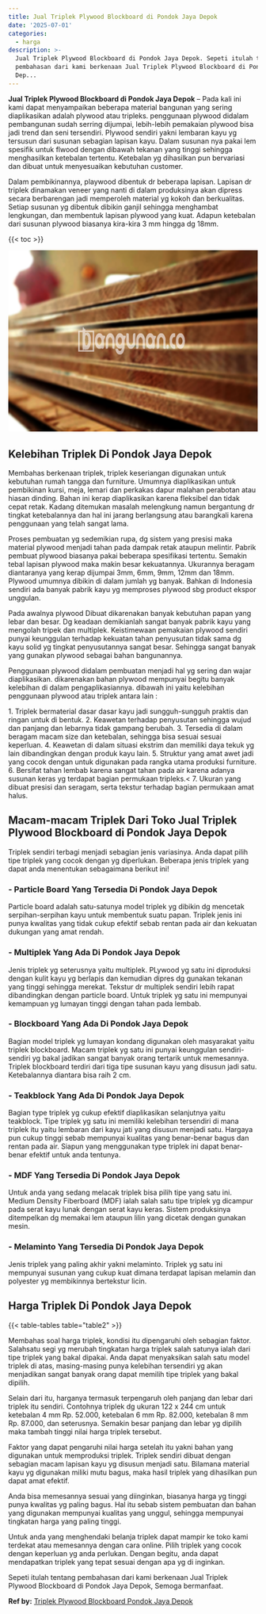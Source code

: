 ```yaml
---
title: Jual Triplek Plywood Blockboard di Pondok Jaya Depok
date: '2025-07-01'
categories:
  - harga
description: >-
  Jual Triplek Plywood Blockboard di Pondok Jaya Depok. Sepeti itulah tentang
  pembahasan dari kami berkenaan Jual Triplek Plywood Blockboard di Pondok Jaya
  Dep...
---
```


**Jual Triplek Plywood Blockboard di Pondok Jaya Depok** – Pada kali ini kami dapat menyampaikan beberapa material bangunan yang sering diaplikasikan adalah plywood atau tripleks. penggunaan plywood didalam pembangunan sudah serring dijumpai, lebih-lebih pemakaian plywood bisa jadi trend dan seni tersendiri. Plywood sendiri yakni lembaran kayu yg tersusun dari susunan sebagian lapisan kayu. Dalam susunan nya pakai lem spesifik untuk flwood dengan dibawah tekanan yang tinggi sehingga menghasilkan ketebalan tertentu. Ketebalan yg dihasilkan pun bervariasi dan dibuat untuk menyesuaikan kebutuhan customer.

Dalam pembikinannya, playwood dibentuk dr beberapa lapisan. Lapisan dr triplek dinamakan veneer yang nanti di dalam produksinya akan dipress secara berbarengan jadi memperoleh material yg kokoh dan berkualitas. Setiap susunan yg dibentuk dibikin ganjil sehingga menghambat lengkungan, dan membentuk lapisan plywood yang kuat. Adapun ketebalan dari susunan plywood biasanya kira-kira 3 mm hingga dg 18mm.

{{< toc >}}

![Jual Triplek Plywood Blockboard di Pondok Jaya Depok](/images/jual-triplek-murah-08.png)

## Kelebihan Triplek Di Pondok Jaya Depok

Membahas berkenaan triplek, triplek keseriangan digunakan untuk kebutuhan rumah tangga dan furniture. Umumnya diaplikasikan untuk pembikinan kursi, meja, lemari dan perkakas dapur malahan perabotan atau hiasan dinding. Bahan ini kerap diaplikasikan karena fleksibel dan tidak cepat retak. Kadang ditemukan masalah melengkung namun bergantung dr tingkat ketebalannya dan hal ini jarang berlangsung atau barangkali karena penggunaan yang telah sangat lama.

Proses pembuatan yg sedemikian rupa, dg sistem yang presisi maka material plywood menjadi tahan pada dampak retak ataupun melintir. Pabrik pembuat plywood biasanya pakai beberapa spesifikasi tertentu. Semakin tebal lapisan plywood maka makin besar kekuatannya. Ukurannya beragam diantaranya yang kerap dijumpai 3mm, 6mm, 9mm, 12mm dan 18mm. Plywood umumnya dibikin di dalam jumlah yg banyak. Bahkan di Indonesia sendiri ada banyak pabrik kayu yg memproses plywood sbg product ekspor unggulan.

Pada awalnya plywood Dibuat dikarenakan banyak kebutuhan papan yang lebar dan besar. Dg keadaan demikianlah sangat banyak pabrik kayu yang mengolah tripek dan multiplek. Keistimewaan pemakaian plywood sendiri punyai keunggulan terhadap kekuatan tahan penyusutan tidak sama dg kayu solid yg tingkat penyusutannya sangat besar. Sehingga sangat banyak yang gunakan plywood sebagai bahan bangunannya.

Penggunaan plywood didalam pembuatan menjadi hal yg sering dan wajar diaplikasikan. dikarenakan bahan plywood mempunyai begitu banyak kelebihan di dalam pengaplikasiannya. dibawah ini yaitu kelebihan penggunaan plywood atau triplek antara lain :

1\. Triplek bermaterial dasar dasar kayu jadi sungguh-sungguh praktis dan ringan untuk di bentuk. 2. Keawetan terhadap penyusutan sehingga wujud dan panjang dan lebarnya tidak gampang berubah. 3. Tersedia di dalam beragam macam size dan ketebalan, sehingga bisa sesuai sesuai keperluan. 4. Keawetan di dalam situasi ekstrim dan memiliki daya tekuk yg lain dibandingkan dengan produk kayu lain. 5. Struktur yang amat awet jadi yang cocok dengan untuk digunakan pada rangka utama produksi furniture. 6. Bersifat tahan lembab karena sangat tahan pada air karena adanya susunan keras yg terdapat bagian permukaan tripleks.< 7. Ukuran yang dibuat presisi dan seragam, serta tekstur terhadap bagian permukaan amat halus.

## Macam-macam Triplek Dari Toko Jual Triplek Plywood Blockboard di Pondok Jaya Depok

Triplek sendiri terbagi menjadi sebagian jenis variasinya. Anda dapat pilih tipe triplek yang cocok dengan yg diperlukan. Beberapa jenis triplek yang dapat anda menentukan sebagaimana berikut ini!

### \- Particle Board Yang Tersedia Di Pondok Jaya Depok

Particle board adalah satu-satunya model triplek yg dibikin dg mencetak serpihan-serpihan kayu untuk membentuk suatu papan. Triplek jenis ini punya kwalitas yang tidak cukup efektif sebab rentan pada air dan kekuatan dukungan yang amat rendah.

### \- Multiplek Yang Ada Di Pondok Jaya Depok

Jenis triplek yg seterusnya yaitu multiplek. PLywood yg satu ini diproduksi dengan kulit kayu yg berlapis dan kemudian dipres dg gunakan tekanan yang tinggi sehingga merekat. Tekstur dr multiplek sendiri lebih rapat dibandingkan dengan particle board. Untuk triplek yg satu ini mempunyai kemampuan yg lumayan tinggi dengan tahan pada lembab.

### \- Blockboard Yang Ada Di Pondok Jaya Depok

Bagian model triplek yg lumayan kondang digunakan oleh masyarakat yaitu triplek blockboard. Macam triplek yg satu ini punyai keunggulan sendiri-sendiri yg bakal jadikan sangat banyak orang tertarik untuk memesannya. Triplek blockboard terdiri dari tiga tipe susunan kayu yang disusun jadi satu. Ketebalannya diantara bisa raih 2 cm.

### \- Teakblock Yang Ada Di Pondok Jaya Depok

Bagian type triplek yg cukup efektif diaplikasikan selanjutnya yaitu teakblock. Tipe triplek yg satu ini memiliki kelebihan tersendiri di mana triplek itu yaitu lembaran dari kayu jati yang disusun menjadi satu. Hargaya pun cukup tinggi sebab mempunyai kualitas yang benar-benar bagus dan rentan pada air. Siapun yang menggunakan type triplek ini dapat benar-benar efektif untuk anda tentunya.

### \- MDF Yang Tersedia Di Pondok Jaya Depok

Untuk anda yang sedang melacak triplek bisa pilih tipe yang satu ini. Medium Density Fiberboard (MDF) ialah salah satu tipe triplek yg dicampur pada serat kayu lunak dengan serat kayu keras. Sistem produksinya ditempelkan dg memakai lem ataupun lilin yang dicetak dengan gunakan mesin.

### \- Melaminto Yang Tersedia Di Pondok Jaya Depok

Jenis triplek yang paling akhir yakni melaminto. Triplek yg satu ini mempunyai susunan yang cukup kuat dimana terdapat lapisan melamin dan polyester yg membikinnya bertekstur licin.

## Harga Triplek Di Pondok Jaya Depok

{{< table-tables table="table2" >}}

Membahas soal harga triplek, kondisi itu dipengaruhi oleh sebagian faktor. Salahsatu segi yg merubah tingkatan harga triplek salah satunya ialah dari tipe triplek yang bakal dipakai. Anda dapat menyaksikan salah satu model triplek di atas, masing-masing punya kelebihan tersendiri yg akan menjadikan sangat banyak orang dapat memilih tipe triplek yang bakal dipilih.

Selain dari itu, harganya termasuk terpengaruh oleh panjang dan lebar dari triplek itu sendiri. Contohnya triplek dg ukuran 122 x 244 cm untuk ketebalan 4 mm Rp. 52.000, ketebalan 6 mm Rp. 82.000, ketebalan 8 mm Rp. 87.000, dan seterusnya. Semakin besar panjang dan lebar yg dipilih maka tambah tinggi nilai harga triplek tersebut.

Faktor yang dapat pengaruhi nilai harga setelah itu yakni bahan yang digunakan untuk memproduksi triplek. Triplek sendiri dibuat dengan sebagian macam lapisan kayu yg disusun menjadi satu. Bilamana material kayu yg digunakan miliki mutu bagus, maka hasil triplek yang dihasilkan pun dapat amat efektif.

Anda bisa memesannya sesuai yang diinginkan, biasanya harga yg tinggi punya kwalitas yg paling bagus. Hal itu sebab sistem pembuatan dan bahan yang digunakan mempunyai kualitas yang unggul, sehingga mempunyai tingkatan harga yang paling tinggi.

Untuk anda yang menghendaki belanja triplek dapat mampir ke toko kami terdekat atau memesannya dengan cara online. Pilih triplek yang cocok dengan keperluan yg anda perlukan. Dengan begitu, anda dapat mendapatkan triplek yang tepat sesuai dengan apa yg di inginkan.

Sepeti itulah tentang pembahasan dari kami berkenaan Jual Triplek Plywood Blockboard di Pondok Jaya Depok, Semoga bermanfaat.

**Ref by:** [Triplek Plywood Blockboard Pondok Jaya Depok](https://id.wikipedia.org/wiki/Triplek)
